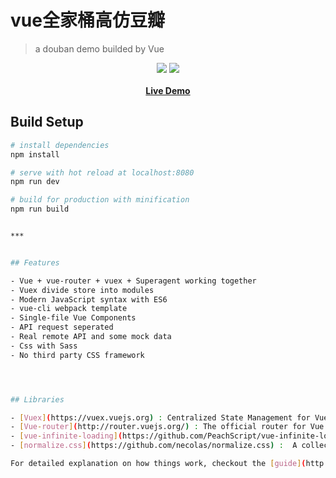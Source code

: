 # vue全家桶高仿豆瓣



> a douban demo builded by Vue

<p align="center">
  <img src="http://on5kn0awz.bkt.clouddn.com/%E5%B1%8F%E5%B9%95%E5%BF%AB%E7%85%A7%202017-06-01%20%E4%B8%8A%E5%8D%8810.24.58.png">
  <img src="http://on5kn0awz.bkt.clouddn.com/%E5%B1%8F%E5%B9%95%E5%BF%AB%E7%85%A7%202017-06-01%20%E4%B8%8A%E5%8D%8810.25.07.png">
  <br></br>
  <strong><a href="https://cycbot.github.io/douban/">Live Demo</a></strong>
</p>


## Build Setup

``` bash
# install dependencies
npm install

# serve with hot reload at localhost:8080
npm run dev

# build for production with minification
npm run build


***


## Features

- Vue + vue-router + vuex + Superagent working together
- Vuex divide store into modules
- Modern JavaScript syntax with ES6
- vue-cli webpack template
- Single-file Vue Components
- API request seperated
- Real remote API and some mock data
- Css with Sass
- No third party CSS framework




## Libraries

- [Vuex](https://vuex.vuejs.org) : Centralized State Management for Vue.js
- [Vue-router](http://router.vuejs.org/) : The official router for Vue.js
- [vue-infinite-loading](https://github.com/PeachScript/vue-infinite-loading) : An infinite scroll plugin for Vue.js 1.0 & Vue.js 2.0.
- [normalize.css](https://github.com/necolas/normalize.css) :  A collection of HTML element and attribute style-normalizations

For detailed explanation on how things work, checkout the [guide](http://vuejs-templates.github.io/webpack/) and [docs for vue-loader](http://vuejs.github.io/vue-loader).
